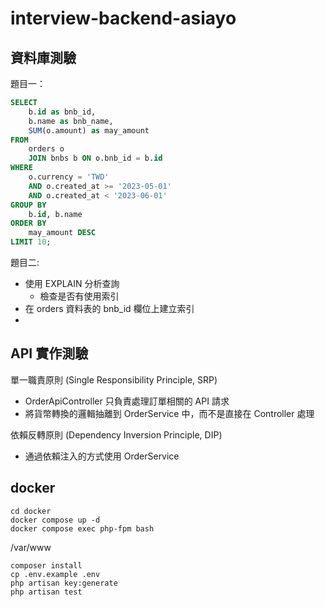 # interview-backend-asiayo

## 資料庫測驗

題目一：
```sql
SELECT
    b.id as bnb_id,
    b.name as bnb_name,
    SUM(o.amount) as may_amount
FROM
    orders o
    JOIN bnbs b ON o.bnb_id = b.id
WHERE
    o.currency = 'TWD'
    AND o.created_at >= '2023-05-01'
    AND o.created_at < '2023-06-01'
GROUP BY
    b.id, b.name
ORDER BY
    may_amount DESC
LIMIT 10;
```

題目二:
- 使用 EXPLAIN 分析查詢
  - 檢查是否有使用索引
- 在 orders 資料表的 bnb_id 欄位上建立索引
- 

## API 實作測驗

單一職責原則 (Single Responsibility Principle, SRP)
- OrderApiController 只負責處理訂單相關的 API 請求
- 將貨幣轉換的邏輯抽離到 OrderService 中，而不是直接在 Controller 處理

依賴反轉原則 (Dependency Inversion Principle, DIP)
- 通過依賴注入的方式使用 OrderService

## docker

```
cd docker
docker compose up -d
docker compose exec php-fpm bash
```

/var/www
```
composer install
cp .env.example .env
php artisan key:generate
php artisan test
```